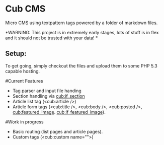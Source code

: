 Cub CMS
=======

Micro CMS using textpattern tags powered by a folder of markdown files.

*WARNING: This project is in extremely early stages, lots of stuff is in flex and it should not be trusted with your data! *

Setup:
------
To get going, simply checkout the files and upload them to some PHP 5.3 capable hosting. 

#Current Features

* Tag parser and input file handing
* Section handling via <cub:if_section>
* Article list tag (<cub:article />)
* Article form tags (<cub:title />, <cub:body />, <cub:posted />, <cub:featured_image>. <cub:if_featured_image>).


#Work in progress
* Basic routing (list pages and article pages).
* Custom tags (<cub:custom name="">)